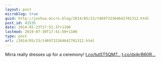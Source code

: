 ```yaml
---
layout: post
microblog: true
guid: http://joshua.micro.blog/2014/05/23/t469732364642701312.html
post_id: 41535
date: 2014-05-23T17:51:37+1100
lastmod: 2019-07-30T17:41:50+1100
type: post
url: /2014/05/23/t469732364642701312.html
---
```

Mirra really dresses up for a ceremony! [t.co/tutST5QM7...](http://t.co/tutST5QM7s) [t.co/dxjkrB60R...](http://t.co/dxjkrB60RJ)
